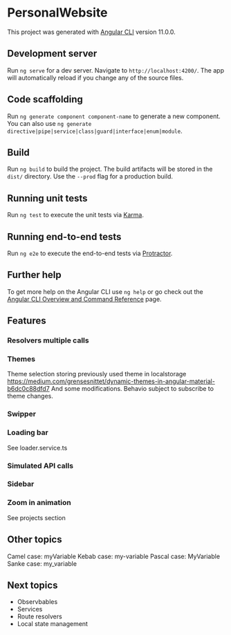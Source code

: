# PersonalWebsite

This project was generated with [Angular CLI](https://github.com/angular/angular-cli) version 11.0.0.

## Development server

Run `ng serve` for a dev server. Navigate to `http://localhost:4200/`. The app will automatically reload if you change any of the source files.

## Code scaffolding

Run `ng generate component component-name` to generate a new component. You can also use `ng generate directive|pipe|service|class|guard|interface|enum|module`.

## Build

Run `ng build` to build the project. The build artifacts will be stored in the `dist/` directory. Use the `--prod` flag for a production build.

## Running unit tests

Run `ng test` to execute the unit tests via [Karma](https://karma-runner.github.io).

## Running end-to-end tests

Run `ng e2e` to execute the end-to-end tests via [Protractor](http://www.protractortest.org/).

## Further help

To get more help on the Angular CLI use `ng help` or go check out the [Angular CLI Overview and Command Reference](https://angular.io/cli) page.

## Features

### Resolvers multiple calls

### Themes

Theme selection storing previously used theme in localstorage
https://medium.com/grensesnittet/dynamic-themes-in-angular-material-b6dc0c88dfd7
And some modifications. Behavio subject to subscribe to theme changes.

### Swipper

### Loading bar

See loader.service.ts

### Simulated API calls

### Sidebar

### Zoom in animation 

See projects section

## Other topics

Camel case: myVariable
Kebab case: my-variable
Pascal case: MyVariable
Sanke case: my_variable

## Next topics

* Observbables
* Services
* Route resolvers
* Local state management
